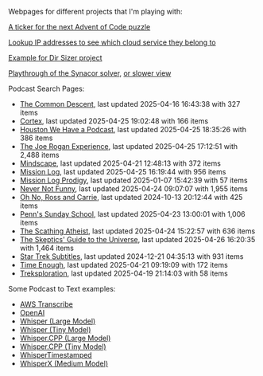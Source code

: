 Webpages for different projects that I'm playing with:

[A ticker for the next Advent of Code puzzle](https://seligman.github.io/aoc_ticker.html)

[Lookup IP addresses to see which cloud service they belong to](https://seligman.github.io/cloud-ips/index.html)

[Example for Dir Sizer project](https://seligman.github.io/dir_sizer/cost_example.html)

[Playthrough of the Synacor solver](https://seligman.github.io/synacor/run_script_speed.html), [or slower view](https://seligman.github.io/synacor/run_script.html)

Podcast Search Pages:
<!-- Podcasts Start -->
* [The Common Descent](https://seligman.github.io/podcasts/common_descent/common_descent.html), last updated 2025-04-16 16:43:38 with 327 items
* [Cortex](https://seligman.github.io/podcasts/cortex_pod/cortex_pod.html), last updated 2025-04-25 19:02:48 with 166 items
* [Houston We Have a Podcast](https://seligman.github.io/podcasts/houston_we_have_a_podcast/houston_we_have_a_podcast.html), last updated 2025-04-25 18:35:26 with 386 items
* [The Joe Rogan Experience](https://seligman.github.io/podcasts/jre/jre.html), last updated 2025-04-25 17:12:51 with 2,488 items
* [Mindscape](https://seligman.github.io/podcasts/mindscape/mindscape.html), last updated 2025-04-21 12:48:13 with 372 items
* [Mission Log](https://seligman.github.io/podcasts/mission_log/mission_log.html), last updated 2025-04-25 16:19:44 with 956 items
* [Mission Log Prodigy](https://seligman.github.io/podcasts/ml_prodigy/ml_prodigy.html), last updated 2025-01-07 15:42:39 with 57 items
* [Never Not Funny](https://seligman.github.io/podcasts/nevernotfunny/nevernotfunny.html), last updated 2025-04-24 09:07:07 with 1,955 items
* [Oh No, Ross and Carrie](https://seligman.github.io/podcasts/oh_no/oh_no.html), last updated 2024-10-13 20:12:44 with 425 items
* [Penn's Sunday School](https://seligman.github.io/podcasts/penn_sunday_school/penn_sunday_school.html), last updated 2025-04-23 13:00:01 with 1,006 items
* [The Scathing Atheist](https://seligman.github.io/podcasts/scathing/scathing.html), last updated 2025-04-24 15:22:57 with 636 items
* [The Skeptics' Guide to the Universe](https://seligman.github.io/podcasts/sgu/sgu.html), last updated 2025-04-26 16:20:35 with 1,464 items
* [Star Trek Subtitles](https://seligman.github.io/star_trek_subtitles/star_trek_subtitles.html), last updated 2024-12-21 04:35:13 with 931 items
* [Time Enough](https://seligman.github.io/podcasts/time_enough/time_enough.html), last updated 2025-04-21 09:19:09 with 172 items
* [Treksploration](https://seligman.github.io/podcasts/treksploration/treksploration.html), last updated 2025-04-19 21:14:03 with 58 items
<!-- Podcasts End -->

Some Podcast to Text examples:
* [AWS Transcribe](https://seligman.github.io/podcast_to_text/Example-Results-AWS-Transcribe.html)
* [OpenAI](https://seligman.github.io/podcast_to_text/Example-Results-OpenAI.html)
* [Whisper (Large Model)](https://seligman.github.io/podcast_to_text/Example-Results-Whisper-Large.html)
* [Whisper (Tiny Model)](https://seligman.github.io/podcast_to_text/Example-Results-Whisper-Tiny.html)
* [Whisper.CPP (Large Model)](https://seligman.github.io/podcast_to_text/Example-Results-Whisper_CPP-Large.html)
* [Whisper.CPP (Tiny Model)](https://seligman.github.io/podcast_to_text/Example-Results-Whisper_CPP-Tiny.html)
* [WhisperTimestamped](https://seligman.github.io/podcast_to_text/Example-Results-WhisperTimestamped-Medium.html)
* [WhisperX (Medium Model)](https://seligman.github.io/podcast_to_text/Example-Results-WhisperX-Medium.html)
